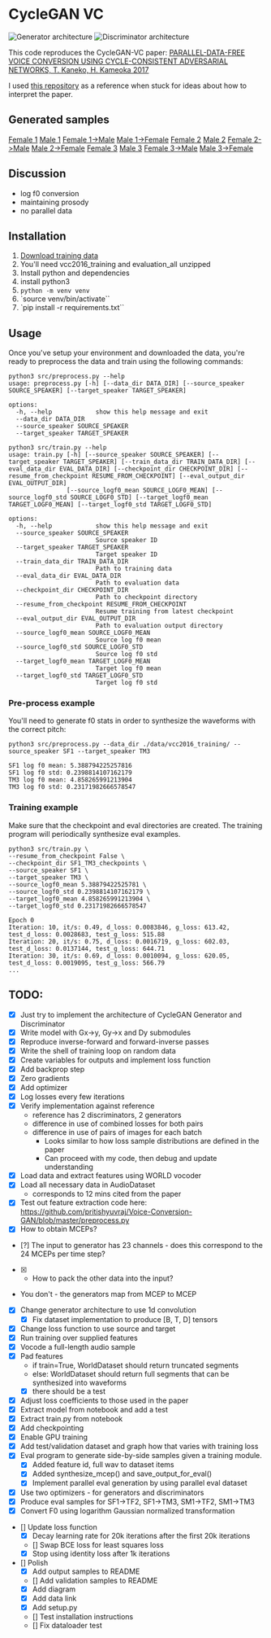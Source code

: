 # CycleGAN VC

![Generator architecture]('./generator.png')
![Discriminator architecture]('./discriminator.png')

This code reproduces the CycleGAN-VC paper: [PARALLEL-DATA-FREE VOICE CONVERSION USING CYCLE-CONSISTENT ADVERSARIAL NETWORKS, T. Kaneko, H. Kameoka 2017](https://arxiv.org/pdf/1711.11293.pdf)

I used [this repository](https://github.com/pritishyuvraj/Voice-Conversion-GAN) as a reference when stuck for ideas about how to interpret the paper.

## Generated samples

[Female 1](./samples/200001_SF1_source.wav) [Male 1](./samples/200001_TM3_target.wav) [Female 1->Male](./samples/200001_SF1_to_200001_TM3.wav) [Male 1->Female](./samples/200001_TM3_to_200001_SF1.wav)
[Female 2](./samples/200002_SF1_source.wav) [Male 2](./samples/200002_TM3_target.wav) [Female 2->Male](./samples/200002_SF1_to_200002_TM3.wav) [Male 2->Female](./samples/200002_TM3_to_200002_SF1.wav)
[Female 3](./samples/200003_SF1_source.wav) [Male 3](./samples/200003_TM3_target.wav) [Female 3->Male](./samples/200003_SF1_to_200003_TM3.wav) [Male 3->Female](./samples/200003_TM3_to_200003_SF1.wav)


## Discussion

- log f0 conversion
- maintaining prosody
- no parallel data 

## Installation

1. [Download training data](https://datashare.ed.ac.uk/download/DS_10283_2211.zip)
  1. You'll need vcc2016_training and evaluation_all unzipped
2. Install python and dependencies
  1. install python3
  1. `python -m venv venv`
  1. `source venv/bin/activate``
  1. `pip install -r requirements.txt``

## Usage

Once you've setup your environment and downloaded the data, you're ready to preprocess the data and train using the following commands:

```shell
python3 src/preprocess.py --help
usage: preprocess.py [-h] [--data_dir DATA_DIR] [--source_speaker SOURCE_SPEAKER] [--target_speaker TARGET_SPEAKER]

options:
  -h, --help            show this help message and exit
  --data_dir DATA_DIR
  --source_speaker SOURCE_SPEAKER
  --target_speaker TARGET_SPEAKER
```

```shell
python3 src/train.py --help
usage: train.py [-h] [--source_speaker SOURCE_SPEAKER] [--target_speaker TARGET_SPEAKER] [--train_data_dir TRAIN_DATA_DIR] [--eval_data_dir EVAL_DATA_DIR] [--checkpoint_dir CHECKPOINT_DIR] [--resume_from_checkpoint RESUME_FROM_CHECKPOINT] [--eval_output_dir EVAL_OUTPUT_DIR]
                [--source_logf0_mean SOURCE_LOGF0_MEAN] [--source_logf0_std SOURCE_LOGF0_STD] [--target_logf0_mean TARGET_LOGF0_MEAN] [--target_logf0_std TARGET_LOGF0_STD]

options:
  -h, --help            show this help message and exit
  --source_speaker SOURCE_SPEAKER
                        Source speaker ID
  --target_speaker TARGET_SPEAKER
                        Target speaker ID
  --train_data_dir TRAIN_DATA_DIR
                        Path to training data
  --eval_data_dir EVAL_DATA_DIR
                        Path to evaluation data
  --checkpoint_dir CHECKPOINT_DIR
                        Path to checkpoint directory
  --resume_from_checkpoint RESUME_FROM_CHECKPOINT
                        Resume training from latest checkpoint
  --eval_output_dir EVAL_OUTPUT_DIR
                        Path to evaluation output directory
  --source_logf0_mean SOURCE_LOGF0_MEAN
                        Source log f0 mean
  --source_logf0_std SOURCE_LOGF0_STD
                        Source log f0 std
  --target_logf0_mean TARGET_LOGF0_MEAN
                        Target log f0 mean
  --target_logf0_std TARGET_LOGF0_STD
                        Target log f0 std
```

### Pre-process example

You'll need to generate f0 stats in order to synthesize the waveforms with the correct pitch:

```shell
python3 src/preprocess.py --data_dir ./data/vcc2016_training/ --source_speaker SF1 --target_speaker TM3

SF1 log f0 mean: 5.388794225257816
SF1 log f0 std: 0.2398814107162179
TM3 log f0 mean: 4.858265991213904
TM3 log f0 std: 0.23171982666578547
```

### Training example

Make sure that the checkpoint and eval directories are created. The training program will periodically synthesize eval examples.

```shell
python3 src/train.py \
--resume_from_checkpoint False \
--checkpoint_dir SF1_TM3_checkpoints \
--source_speaker SF1 \
--target_speaker TM3 \
--source_logf0_mean 5.38879422525781 \
--source_logf0_std 0.2398814107162179 \
--target_logf0_mean 4.858265991213904 \
--target_logf0_std 0.23171982666578547

Epoch 0
Iteration: 10, it/s: 0.49, d_loss: 0.0083846, g_loss: 613.42, test_d_loss: 0.0028683, test_g_loss: 515.88
Iteration: 20, it/s: 0.75, d_loss: 0.0016719, g_loss: 602.03, test_d_loss: 0.0137144, test_g_loss: 644.71
Iteration: 30, it/s: 0.69, d_loss: 0.0010094, g_loss: 620.05, test_d_loss: 0.0019095, test_g_loss: 566.79
...
```

## TODO:
- [x] Just try to implement the architecture of CycleGAN Generator and Discriminator
- [x] Write model with Gx->y, Gy->x and Dy submodules
- [x] Reproduce inverse-forward and forward-inverse passes
- [x] Write the shell of training loop on random data
- [x] Create variables for outputs and implement loss function
- [x] Add backprop step
- [x] Zero gradients
- [x] Add optimizer
- [x] Log losses every few iterations
- [x] Verify implementation against reference
  - reference has 2 discriminators, 2 generators
  - difference in use of combined losses for both pairs
  - difference in use of pairs of images for each batch
    - Looks similar to how loss sample distributions are defined in the paper
    - Can proceed with my code, then debug and update understanding
- [x] Load data and extract features using WORLD vocoder
- [x] Load all necessary data in AudioDataset
  - corresponds to 12 mins cited from the paper
- [x] Test out feature extraction code here: https://github.com/pritishyuvraj/Voice-Conversion-GAN/blob/master/preprocess.py
- [x] How to obtain MCEPs?
- [?] The input to generator has 23 channels - does this correspond to the 24 MCEPs per time step?
- [x]  - How to pack the other data into the input?
  - You don't - the generators map from MCEP to MCEP
- [x] Change generator architecture to use 1d convolution
  - [x] Fix dataset implementation to produce [B, T, D] tensors
- [x] Change loss function to use source and target
- [x] Run training over supplied features
- [x] Vocode a full-length audio sample
- [x] Pad features
  - if train=True, WorldDataset should return truncated segments
  - else: WorldDataset should return full segments that can be synthesized into waveforms
  - [x] there should be a test
- [x] Adjust loss coefficients to those used in the paper
- [x] Extract model from notebook and add a test
- [x] Extract train.py from notebook
- [x] Add checkpointing
- [x] Enable GPU training
- [x] Add test/validation dataset and graph how that varies with training loss
- [x] Eval program to generate side-by-side samples given a training module.
  - [x] Added feature id, full wav to dataset items
  - [x] Added synthesize_mcep() and save_output_for_eval()
  - [x] Implement parallel eval generation by using parallel eval dataset
- [x] Use two optimizers - for generators and discriminators
- [x] Produce eval samples for SF1->TF2, SF1->TM3, SM1->TF2, SM1->TM3
- [x] Convert F0 using logarithm Gaussian normalized transformation
- [] Update loss function
  - [x] Decay learning rate for 20k iterations after the first 20k iterations
  - [] Swap BCE loss for least squares loss
  - [x] Stop using identity loss after 1k iterations
- [] Polish
  - [x] Add output samples to README
  - [] Add validation samples to README
  - [x] Add diagram
  - [x] Add data link
  - [x] Add setup.py
  - [] Test installation instructions
  - [] Fix dataloader test